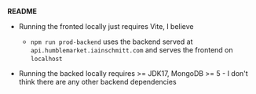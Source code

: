 **README**

- Running the fronted locally just requires Vite, I believe
  - `npm run prod-backend` uses the backend served at `api.humblemarket.iainschmitt.com` and serves the frontend on `localhost` 

- Running the backed locally requires >= JDK17, MongoDB >= 5 - I don't think there are any other backend dependencies
